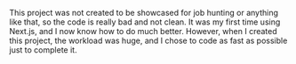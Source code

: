 This project was not created to be showcased for job hunting or anything like that, so the code is really bad and not clean. It was my first time using Next.js, and I now know how to do much better. However, when I created this project, the workload was huge, and I chose to code as fast as possible just to complete it.